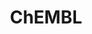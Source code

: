 ---
bigquery: https://console.cloud.google.com/bigquery?p=patents-public-data&d=ebi_chembl&page=dataset
citation: '"The ChEMBL database in 2017." Anna Gaulton, Anne Hersey, Michał Nowotka,
  A Patrícia Bento, Jon Chambers, David Mendez, Prudence Mutowo, Francis Atkinson,
  Louisa J Bellis, Elena Cibrián-Uhalte, Mark Davies, Nathan Dedman, Anneli Karlsson,
  María Paula Magariños, John P Overington, George Papadatos, Ines Smit, Andrew R
  Leach Nucleic acids Research (2017) 45 (Database Issue), D945-D954'
contributors: European Bioinformatics Institute
cost: None
description: ChEMBL Data is a manually curated database of small molecules used in
  drug discovery, including information about existing patented drugs.
documentation: 'schema: https://www.ebi.ac.uk/chembl/db_schema


  '
last_edit: 04/09/2022, 08:33:57
location: https://console.cloud.google.com/marketplace/product/google_patents_public_datasets/chembl
maintained_by: EMBL-EBI, an outstation of European Molecular Biology Laboratory
related_publications: '

  ChEMBL: towards direct deposition of bioassay data.


  Mendez D, Gaulton A, Bento AP, Chambers J, De Veij M, Félix E, Magariños MP, Mosquera
  JF, Mutowo P, Nowotka M, Gordillo-Marañón M, Hunter F, Junco L, Mugumbate G, Rodriguez-Lopez
  M, Atkinson F, Bosc N, Radoux CJ, Segura-Cabrera A, Hersey A, Leach AR.


  — Nucleic Acids Res. 2019; 47(D1):D930-D940. doi: 10.1093/nar/gky1075

  '
schema_fields:
- l4
- assay_tax_id
- patent_expire_date
- first_in_class
- doc_id
- dosed_ingredient
- irac_code
- ass_cls_map_id
- cellosaurus_id
- enzyme_tid
- source
- mc_tax_id
- standard_relation
- approval_date
- mechanism_comment
- updated_on
- activity_id
- bao_format
- full_mwt
- standard_flag
- tid_fixed
- domain_type
- protein_class_desc
- status
- mw_freebase
- warning_class
- standard_units
- molsyn_id
- src_description
- relationship_desc
- first_page
- standard_inchi
- last_page
- level4_description
- result_flag
- warning_id
- mc_organism
- creation_date
- label
- warnref_id
- assay_type
- uberon_id
- who_extra
- parent_id
- ddd_value
- go_id
- toid
- normal_range_max
- curated_by
- hba_lipinski
- first_approval
- annotation
- drugind_id
- sei
- acd_most_apka
- bao_endpoint
- availability_type
- cx_most_bpka
- pubmed_id
- indref_id
- action_type
- bei
- hbd_lipinski
- submission_date
- doi
- src_short_name
- stem_class
- frac_code
- usan_stem
- efo_term
- indication_class
- component_synonym
- assay_subcellular_fraction
- cl_lincs_id
- value
- mc_target_type
- actsm_id
- oral
- cell_source_tax_id
- lle
- cx_most_apka
- doc_type
- ddd_units
- irac_class_id
- compd_id
- assay_category
- protein_class_synonym
- normal_range_min
- parenteral
- major_class
- mesh_heading
- ro3_pass
- ddd_admr
- usan_substem
- assay_class_id
- orig_description
- sequence
- confidence
- withdrawn_country
- alert_name
- direct_interaction
- assay_tissue
- mc_target_accession
- who_name
- mw_monoisotopic
- compsyn_id
- heavy_atoms
- helm_notation
- rtb
- src_compound_id
- level2_description
- description
- targcomp_id
- met_conversion
- warning_type
- log_id
- synonyms
- organism
- level5
- src_assay_id
- curation_comment
- ddd_id
- l1
- priority
- last_active
- delist_flag
- qed_weighted
- le
- accession
- entity_type
- standard_type
- previous_company
- level4
- definition
- syn_type
- met_comment
- ingredient
- src_id
- source_domain_id
- uo_units
- ap_id
- target_desc
- aromatic_rings
- db_version
- domain_name
- molecular_mechanism
- protclasssyn_id
- withdrawn_flag
- isoform
- warning_description
- active_molregno
- hba
- enzyme_name
- prodrug
- cidx
- downgraded
- parent_type
- formulation_id
- pchembl_value
- standard_upper_value
- l2
- version
- caloha_id
- parent_molregno
- data_validity_comment
- comp_class_id
- job_id
- cx_logp
- substrate_record_id
- mol_atc_id
- published_value
- relationship
- level3
- bao_id
- entity_id
- cell_name
- parameter_value
- homologue
- chebi_par_id
- confidence_score
- dosage_form
- alert_set_id
- usan_year
- alogp
- binding_site_comment
- target_type
- qudt_units
- rgid
- natural_product
- disease_efficacy
- drug_product_flag
- acd_logp
- aidx
- route
- name
- withdrawn_reason
- year
- active_ingredient
- site_name
- ref_type
- research_stem
- potential_duplicate
- chirality
- num_ro5_violations
- warning_country
- level1
- level1_description
- l8
- ddd_comment
- drug_record_id
- mutation
- as_id
- assay_organism
- mechanism_of_action
- innovator_company
- l6
- published_units
- updated_by
- molecular_species
- path
- stem
- target_mapping
- relation
- tax_id
- patent_id
- idx
- parameter_type
- class_type
- acd_logd
- selectivity_comment
- authors
- end_position
- full_molformula
- country
- std_act_id
- tissue_id
- biocomp_id
- oc_id
- cell_source_organism
- subgroup
- withdrawn_class
- standard_inchi_key
- activity_comment
- alert_id
- component_type
- upper_value
- record_id
- text_value
- pathway_id
- parent_go_id
- issue
- num_alerts
- mol_frac_id
- applicant_full_name
- metabolite_record_id
- mol_irac_id
- published_type
- molfile
- standard_text_value
- patent_no
- cx_logd
- ref_id
- therapeutic_flag
- warning_year
- pathway_key
- ref_url
- volume
- patent_use_code
- smid
- smarts
- chembl_id
- polymer_flag
- comments
- set_name
- assay_source
- species_group_flag
- cpd_str_alert_id
- l7
- nda_type
- usan_stem_definition
- hrac_code
- standard_value
- tid
- assay_desc
- trade_name
- published_relation
- comp_go_id
- mol_hrac_id
- clo_id
- abstract
- publication_number
- journal
- compound_name
- tbl
- molregno
- cell_id
- mec_id
- domain_description
- molecule_type
- psa
- domain_id
- usan_stem_id
- acd_most_bpka
- withdrawn_year
- frac_class_id
- level3_description
- prod_pat_id
- met_id
- product_id
- metref_id
- sequence_md5sum
- pref_name
- l3
- compound_key
- units
- activity_count
- ad_type
- cell_ontology_id
- sitecomp_id
- site_id
- type
- aspect
- cell_source_tissue
- related_tid
- efo_id
- canonical_smiles
- max_phase_for_ind
- company
- strength
- drug_substance_flag
- assay_strain
- hbd
- assay_test_type
- ridx
- bto_id
- relationship_type
- short_name
- stat
- topical
- num_lipinski_ro5_violations
- start_position
- mesh_id
- assay_cell_type
- assay_param_id
- class_level
- inorganic_flag
- targrel_id
- max_phase
- level2
- co_stem_id
- predbind_id
- component_id
- cell_description
- res_stem_id
- protein_class_id
- hrac_class_id
- black_box_warning
- atc_code
- variant_id
- mecref_id
- mc_target_name
- structure_type
- db_source
- site_residues
- l5
- prediction_method
- title
- assay_id
shortname: chembl
tags:
- biotechnology
- health
- chemical
- bioinformatics
- medical
terms_of_use: CC BY-SA 3.0
title: ChEMBL
uuid: e232a192-965c-4ec9-904c-155b6dfe56c5
---